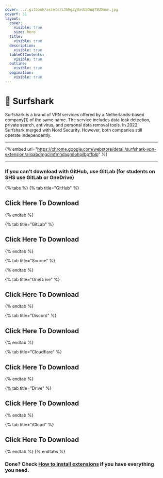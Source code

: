 ```yaml
---
cover: ../.gitbook/assets/L3GhgZyUasUaDWq7SUDasn.jpg
coverY: 31
layout:
  cover:
    visible: true
    size: hero
  title:
    visible: true
  description:
    visible: true
  tableOfContents:
    visible: true
  outline:
    visible: true
  pagination:
    visible: true
---
```


# 📶 Surfshark

Surfshark is a brand of VPN services offered by a Netherlands-based company\[1] of the same name. The service includes data leak detection, private search, antivirus, and personal data removal tools. In 2022 Surfshark merged with Nord Security. However, both companies still operate independently.

***

{% embed url="https://chrome.google.com/webstore/detail/surfshark-vpn-extension/ailoabdmgclmfmhdagmlohpjlbpffblp" %}

***

### If you can't download with GitHub, use GitLab (for students on SHS use GitLab or OneDrive)

{% tabs %}
{% tab title="GitHub" %}
## Click Here To Download
{% endtab %}

{% tab title="GitLab" %}
## Click Here To Download
{% endtab %}

{% tab title="Source" %}

{% endtab %}

{% tab title="OneDrive" %}
## Click Here To Download
{% endtab %}

{% tab title="Discord" %}
## Click Here To Download
{% endtab %}

{% tab title="Cloudflare" %}
## Click Here To Download
{% endtab %}

{% tab title="Drive" %}
## Click Here To Download
{% endtab %}

{% tab title="iCloud" %}
## Click Here To Download
{% endtab %}
{% endtabs %}

### Done? Check [How to install extensions](../how-to-install/how-to-install-extension-on-another-browser.md) if you have everything you need.

